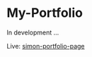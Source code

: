 # My-Portfolio

In development ...

Live: [simon-portfolio-page](https://my-portfolio-flax-chi-90.vercel.app/)

